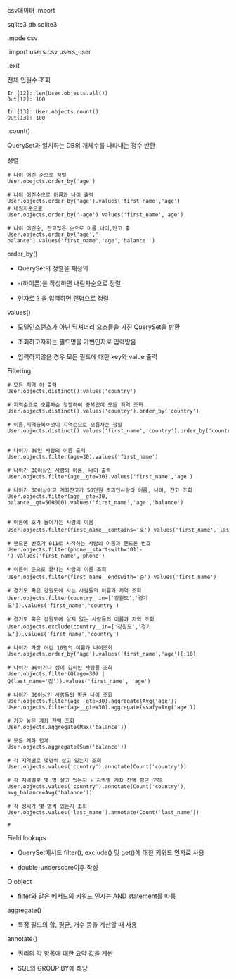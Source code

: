 csv데이터 import

sqlite3 db.sqlite3

.mode csv

.import users.csv users_user

.exit

전체 인원수 조회 

```
In [12]: len(User.objects.all())
Out[12]: 100

In [13]: User.objects.count()
Out[13]: 100
```

.count()

QuerySet과 일치하는 DB의 개체수를 나타내는 정수 반환 

정렬

```
# 나이 어린 순으로 정렬 
User.obejcts.order_by('age')

# 나이 어린순으로 이름과 나이 출력
User.objects.order_by('age').values('first_name','age')
# 내림차순으로
User.objects.order_by('-age').values('first_name','age')

# 나이 어린순, 잔고많은 순으로 이름,나이,잔고 출
User.objects.order_by('age','-balance').values('first_name','age','balance' )
```

order_by()

- QuerySet의 정렬을 재정의

- -(하이픈)을 작성하면 내림차순으로 정렬

- 인자로 ? 을 입력하면 랜덤으로 정렬

values()

- 모델인스턴스가 아닌 딕셔너리 요소들을 가진 QuerySet을 반환

- 조회하고자하는 필드명을 가변인자로 입력받음

- 입력하지않을 경우 모든 필드에 대한 key와 value 출력

Filtering

```
# 모든 지역 이 출력
User.objects.distinct().values('country')

# 지역순으로 오름차순 정렬하여 중복없이 모든 지역 조회
User.objects.distinct().values('country').order_by('country')

# 이름,지역중복ㅇ벗이 지역순으로 오름차순 정렬
User.objects.distinct().values('first_name','country').order_by('country')


# 나이가 30인 사람의 이름 출력
User.objects.filter(age=30).values('first_name')

# 나이가 30이상인 사람의 이름, 나이 출력
User.objects.filter(age__gte=30).values('first_name','age')

# 나이가 30이상이고 계좌잔고가 50만원 초과인사람의 이름, 나이, 잔고 조회
User.objects.filter(age__gte=30, balance__gt=500000).values('first_name','age','balance')


# 이름에 호가 들어가는 사람의 이름 
User.objects.filter(first_name__contains='호').values('first_name','last_name')

# 핸드폰 번호가 011로 시작하는 사람의 이름과 핸드폰 번호
User.objects.filter(phone__startswith='011-').values('first_name','phone')

# 이름이 준으로 끝나는 사람의 이름 조회
User.objects.filter(first_name__endswith='준').values('first_name')

# 경기도 혹은 강원도에 사는 사람들의 이름과 지역 조회
User.objects.filter(country__in=['강원도','경기도']).values('first_name','country')

# 경기도 혹은 강원도에 살지 않는 사람들의 이름과 지역 조회
User.objects.exclude(country__in=['강원도','경기도']).values('first_name','country')

# 나이가 가장 어린 10명의 이름과 나이조회
User.objects.order_by('age').values('first_name','age')[:10]

# 나이가 30이거나 성이 김씨인 사람들 조회
User.objects.filter(Q(age=30) | Q(last_name='김')).values('first_name', 'age')

# 나이가 30이상인 사람들의 평균 나이 조회
User.objects.filter(age__gte=30).aggregate(Avg('age'))
User.objects.filter(age__gte=30).aggregate(ssafy=Avg('age'))

# 가장 높은 계좌 잔액 조회
User.objects.aggregate(Max('balance'))

# 모든 계좌 합계
User.objects.aggregate(Sum('balance'))

# 각 지역별로 몇명씩 살고 있는지 조회
User.objects.values('country').annotate(Count('country'))

# 각 지역별로 몇 명 살고 있는지 + 지역별 계좌 잔액 평균 구하
User.objects.values('country').annotate(Count('country'), avg_balance=Avg('balance'))

# 각 성씨가 몇 명씩 있는지 조회
User.objects.values('last_name').annotate(Count('last_name'))

# 
```

Field lookups

- QuerySet메서드 filter(), exclude() 및 get()에 대한 키워드 인자로 사용

- double-underscore이후 작성

Q object 

- filter와 같은 메서드의 키워드 인자는 AND statement를 따름

aggregate()

- 특정 필드의 합, 평균, 개수 등을 계산할 때 사용

annotate()

- 쿼리의 각 항목에 대한 요약 값을 계싼

- SQL의 GROUP BY에 해당
